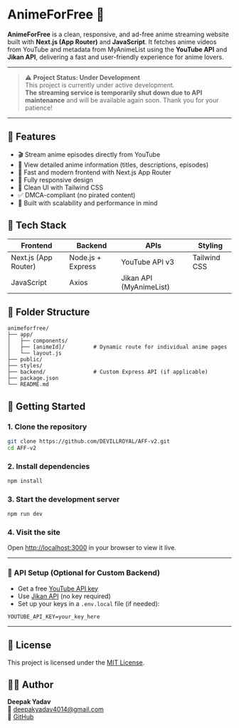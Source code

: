 # AnimeForFree 🎥

**AnimeForFree** is a clean, responsive, and ad-free anime streaming website built with **Next.js (App Router)** and **JavaScript**. It fetches anime videos from YouTube and metadata from MyAnimeList using the **YouTube API** and **Jikan API**, delivering a fast and user-friendly experience for anime lovers.

---

> ⚠️ **Project Status: Under Development**  
> This project is currently under active development.  
> **The streaming service is temporarily shut down due to API maintenance** and will be available again soon. Thank you for your patience!

---

## 🌟 Features

- 🎬 Stream anime episodes directly from YouTube
- 📖 View detailed anime information (titles, descriptions, episodes)
- 🚀 Fast and modern frontend with Next.js App Router
- 📱 Fully responsive design
- 🧼 Clean UI with Tailwind CSS
- ✅ DMCA-compliant (no pirated content)
- 🔧 Built with scalability and performance in mind

## 🧰 Tech Stack

| Frontend               | Backend           | APIs                      | Styling      |
|------------------------|-------------------|---------------------------|--------------|
| Next.js (App Router)   | Node.js + Express | YouTube API v3            | Tailwind CSS |
| JavaScript             | Axios             | Jikan API (MyAnimeList)   |              |

## 📁 Folder Structure

```
animeforfree/
├── app/
│   ├── components/
│   ├── [animeId]/         # Dynamic route for individual anime pages
│   └── layout.js
├── public/
├── styles/
├── backend/               # Custom Express API (if applicable)
├── package.json
└── README.md
```

## 🚀 Getting Started

### 1. Clone the repository

```bash
git clone https://github.com/DEVILLROYAL/AFF-v2.git
cd AFF-v2
```

### 2. Install dependencies

```bash
npm install
```

### 3. Start the development server

```bash
npm run dev
```

### 4. Visit the site

Open [http://localhost:3000](http://localhost:3000) in your browser to view it live.

---

### 🔑 API Setup (Optional for Custom Backend)

- Get a free [YouTube API key](https://console.developers.google.com/)
- Use [Jikan API](https://jikan.moe/) (no key required)
- Set up your keys in a `.env.local` file (if needed):

```
YOUTUBE_API_KEY=your_key_here
```

---

## 📄 License

This project is licensed under the [MIT License](LICENSE).

## 🙋‍♂️ Author

**Deepak Yadav**  
📧 deepakyadav4014@gmail.com  
🔗 [GitHub](https://github.com/DEVILLROYAL)
